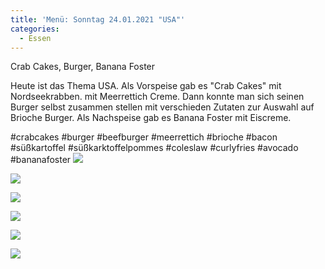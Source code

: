 ```yaml
---
title: 'Menü: Sonntag 24.01.2021 "USA"'
categories:
  - Essen
---
```


Crab Cakes, Burger, Banana Foster

Heute ist das Thema USA.
Als Vorspeise gab es "Crab Cakes" mit Nordseekrabben. mit Meerrettich Creme.
Dann konnte man sich seinen Burger selbst zusammen stellen mit verschieden Zutaten zur Auswahl auf Brioche Burger.
Als Nachspeise gab es Banana Foster mit Eiscreme.

#crabcakes #burger #beefburger #meerrettich #brioche #bacon #süßkartoffel #süßkarktoffelpommes #coleslaw #curlyfries #avocado #bananafoster
![](..\..\.\assets\2021-01-24-sonntag-usa\1.jpg)

![](..\..\.\assets\2021-01-24-sonntag-usa\2.jpg)

![](..\..\.\assets\2021-01-24-sonntag-usa\3.jpg)

![](..\..\.\assets\2021-01-24-sonntag-usa\4.jpg)

![](..\..\.\assets\2021-01-24-sonntag-usa\5.jpg)

![](..\..\.\assets\2021-01-24-sonntag-usa\6.jpg)


